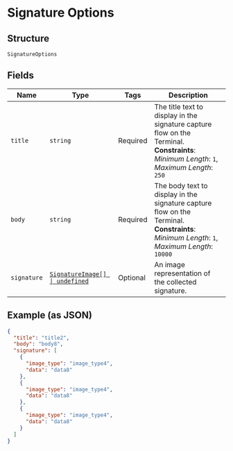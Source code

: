 
# Signature Options

## Structure

`SignatureOptions`

## Fields

| Name | Type | Tags | Description |
|  --- | --- | --- | --- |
| `title` | `string` | Required | The title text to display in the signature capture flow on the Terminal.<br>**Constraints**: *Minimum Length*: `1`, *Maximum Length*: `250` |
| `body` | `string` | Required | The body text to display in the signature capture flow on the Terminal.<br>**Constraints**: *Minimum Length*: `1`, *Maximum Length*: `10000` |
| `signature` | [`SignatureImage[] \| undefined`](../../doc/models/signature-image.md) | Optional | An image representation of the collected signature. |

## Example (as JSON)

```json
{
  "title": "title2",
  "body": "body8",
  "signature": [
    {
      "image_type": "image_type4",
      "data": "data8"
    },
    {
      "image_type": "image_type4",
      "data": "data8"
    },
    {
      "image_type": "image_type4",
      "data": "data8"
    }
  ]
}
```


